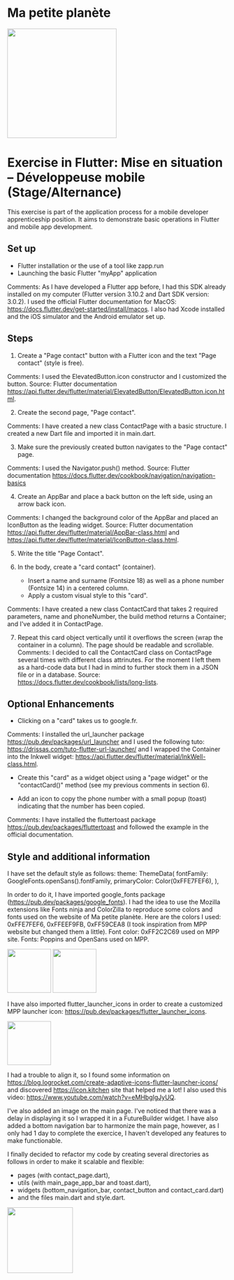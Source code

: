# Ma petite planète

 <img src="https://github.com/Nastiakor/mpp_exercice/assets/114946987/e656c45d-d2f4-4160-9f0f-f7eaa0b1d885" width="250"> 

# Exercise in Flutter: Mise en situation – Développeuse mobile (Stage/Alternance)

This exercise is part of the application process for a mobile developer apprenticeship position. It aims to demonstrate basic operations in Flutter and mobile app development.

## Set up
- Flutter installation or the use of a tool like zapp.run
- Launching the basic Flutter "myApp" application

Comments: As I have developed a Flutter app before, I had this SDK already installed on my computer (Flutter version 3.10.2 and Dart SDK version: 3.0.2). I used the official Flutter documentation for MacOS: https://docs.flutter.dev/get-started/install/macos. 
I also had Xcode installed and the iOS simulator and the Android emulator set up. 

## Steps
1. Create a "Page contact" button with a Flutter icon and the text "Page contact" (style is free). 

Comments: I used the ElevatedButton.icon constructor and I customized the button.
Source: Flutter documentation https://api.flutter.dev/flutter/material/ElevatedButton/ElevatedButton.icon.html. 

2. Create the second page, "Page contact". 

Comments: I have created a new class ContactPage with a basic structure. I created a new Dart file and imported it in main.dart.

3. Make sure the previously created button navigates to the "Page contact" page. 

Comments: I used the Navigator.push() method.
Source: Flutter documentation https://docs.flutter.dev/cookbook/navigation/navigation-basics

4. Create an AppBar and place a back button on the left side, using an arrow back icon. 

Comments: I changed the background color of the AppBar and placed an IconButton as the leading widget.
Source: Flutter documentation https://api.flutter.dev/flutter/material/AppBar-class.html and
https://api.flutter.dev/flutter/material/IconButton-class.html.

5. Write the title "Page Contact". 

6. In the body, create a "card contact" (container).
   - Insert a name and surname (Fontsize 18) as well as a phone number (Fontsize 14) in a centered column.
   - Apply a custom visual style to this "card". 
 
Comments: I have created a new class ContactCard that takes 2 required parameters, name and phoneNumber, the build method returns a Container; and I've added it in ContactPage. 

7. Repeat this card object vertically until it overflows the screen (wrap the container in a column). The page should be readable and scrollable. 
Comments: I decided to call the ContactCard class on ContactPage several times with different class attrinutes. For the moment I left them as a hard-code data but I had in mind to further stock them in a JSON file or in a database. 
Source: https://docs.flutter.dev/cookbook/lists/long-lists.

## Optional Enhancements
- Clicking on a "card" takes us to google.fr. 

Comments: I installed the url_launcher package https://pub.dev/packages/url_launcher and I used the following tuto: 
https://drissas.com/tuto-flutter-url-launcher/
and I wrapped the Container into the Inkwell widget: https://api.flutter.dev/flutter/material/InkWell-class.html.

- Create this "card" as a widget object using a "page widget" or the "contactCard()" method (see my previous comments in section 6).

- Add an icon to copy the phone number with a small popup (toast) indicating that the number has been copied. 

Comments: I have installed the fluttertoast package https://pub.dev/packages/fluttertoast and followed the example in the official documentation.

## Style and additional information
I have set the default style as follows: 
theme: ThemeData(
        fontFamily: GoogleFonts.openSans().fontFamily,
        primaryColor: Color(0xFFE7FEF6),
      ), 
      
In order to do it, I have imported google_fonts package (https://pub.dev/packages/google_fonts). 
I had the idea to use the Mozilla extensions like Fonts ninja and ColorZilla to reproduce some colors and fonts used on the website of Ma petite planète. Here are the colors I used: 0xFFE7FEF6, 0xFFEEF9FB, 0xFF59CEA8 (I took inspiration from MPP website but changed them a little). Font color: 0xFF2C2C69 used on MPP site. Fonts: Poppins and OpenSans used on MPP. 

<p float="left"> 
 <img src="https://github.com/Nastiakor/mpp_exercice/assets/114946987/5f998cba-dd74-438b-b45f-18345e10cefc" width="100" /> 
 <img src="https://github.com/Nastiakor/mpp_exercice/assets/114946987/3047470b-803b-4d95-92ad-bfe00cf27e93" width="100" /> 
</p>

I have also imported flutter_launcher_icons in order to create a customized MPP launcher icon: https://pub.dev/packages/flutter_launcher_icons.

<img src="https://github.com/Nastiakor/mpp_exercice/assets/114946987/ed2b5c3a-ed33-4979-a8e6-a91e6507bf5b" width="100"> 

I had a trouble to align it, so I found some information on https://blog.logrocket.com/create-adaptive-icons-flutter-launcher-icons/
and discovered https://icon.kitchen site that helped me a lot! I also used this video: https://www.youtube.com/watch?v=eMHbgIgJyUQ.

I've also added an image on the main page. I've noticed that there was a delay in displaying it so I wrapped it in a FutureBuilder widget.
I have also added a bottom navigation bar to harmonize the main page, however, as I only had 1 day to complete the exercice, I haven't developed any features to make functionable.

I finally decided to refactor my code by creating several directories as follows in order to make it scalable and flexible: 
- pages (with contact_page.dart), 
- utils (with main_page_app_bar and toast.dart),
- widgets (bottom_navigation_bar, contact_button and contact_card.dart)
- and the files main.dart and style.dart.

<img src="https://github.com/Nastiakor/mpp_exercice/assets/114946987/006b3bd0-89e1-44b7-bc69-39b6ddb3736a" width="150"> 









